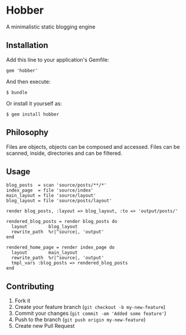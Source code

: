 # Hobber

A minimalistic static blogging engine

## Installation

Add this line to your application's Gemfile:

    gem 'hobber'

And then execute:

    $ bundle

Or install it yourself as:

    $ gem install hobber

## Philosophy

Files are objects, objects can be composed and accessed.
Files can be scanned, inside, directories and can be filtered.

## Usage

    blog_posts  = scan 'source/posts/**/*'
    index_page  = file 'source/index'
    main_layout = file 'source/layout'
    blog_layout = file 'source/posts/layout'

    render blog_posts, :layout => blog_layout, :to => 'output/posts/'

    rendered_blog_posts = render blog_posts do
      layout        blog_layout
      rewrite_path  %r|^source|, 'output'
    end

    rendered_home_page = render index_page do
      layout        main_layout
      rewrite_path  %r|^source|, 'output'
      tmpl_vars :blog_posts => rendered_blog_posts
    end

## Contributing

1. Fork it
2. Create your feature branch (`git checkout -b my-new-feature`)
3. Commit your changes (`git commit -am 'Added some feature'`)
4. Push to the branch (`git push origin my-new-feature`)
5. Create new Pull Request
